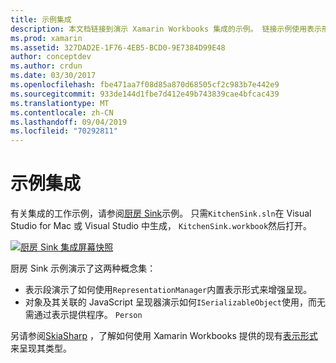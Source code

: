 ```yaml
---
title: 示例集成
description: 本文档链接到演示 Xamarin Workbooks 集成的示例。 链接示例使用表示形式呈现和 SkiaSharp。
ms.prod: xamarin
ms.assetid: 327DAD2E-1F76-4EB5-BCD0-9E7384D99E48
author: conceptdev
ms.author: crdun
ms.date: 03/30/2017
ms.openlocfilehash: fbe471aa7f08d85a870d68505cf2c983b7e442e9
ms.sourcegitcommit: 933de144d1fbe7d412e49b743839cae4bfcac439
ms.translationtype: MT
ms.contentlocale: zh-CN
ms.lasthandoff: 09/04/2019
ms.locfileid: "70292811"
---
```

# <a name="sample-integrations"></a>示例集成

有关集成的工作示例，请参阅[厨房 Sink][KitchenSink]示例。 只需`KitchenSink.sln`在 Visual Studio for Mac 或 Visual Studio 中生成， `KitchenSink.workbook`然后打开。

[![厨房 Sink 集成屏幕快照](samples-images/kitchensinkintegrationscreenshot.png)](samples-images/kitchensinkintegrationscreenshot.png#lightbox)

厨房 Sink 示例演示了这两种概念集：

* 表示段演示了如何使用`RepresentationManager`内置表示形式来增强呈现。
* 对象及其关联的 JavaScript 呈现器演示如何`ISerializableObject`使用，而无需通过表示提供程序。 `Person`

另请参阅[SkiaSharp][skiasharp] ，了解如何使用 Xamarin Workbooks 提供的现有[表示形式](~/tools/workbooks/sdk/representations.md)来呈现其类型。

[KitchenSink]: https://github.com/xamarin/Workbooks/tree/master/SDK/Samples/KitchenSink
[skiasharp]: https://github.com/mono/SkiaSharp/tree/master/source/SkiaSharp.Workbooks
